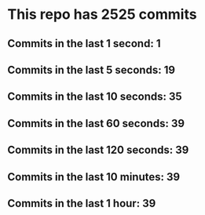 # This repo has 2525 commits

## Commits in the last 1 second: 1
## Commits in the last 5 seconds: 19
## Commits in the last 10 seconds: 35
## Commits in the last 60 seconds: 39
## Commits in the last 120 seconds: 39
## Commits in the last 10 minutes: 39
## Commits in the last 1 hour: 39
